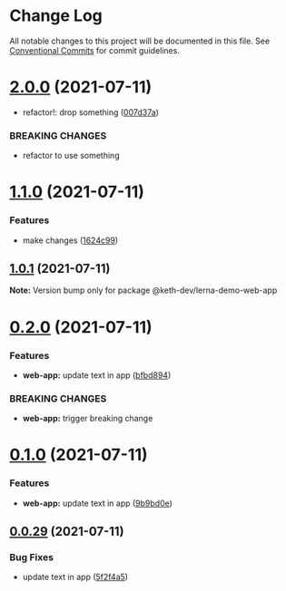 # Change Log

All notable changes to this project will be documented in this file.
See [Conventional Commits](https://conventionalcommits.org) for commit guidelines.

# [2.0.0](https://github.com/keth-dev/react-lerna-demo/compare/@keth-dev/lerna-demo-web-app@1.1.0...@keth-dev/lerna-demo-web-app@2.0.0) (2021-07-11)


* refactor!: drop something ([007d37a](https://github.com/keth-dev/react-lerna-demo/commit/007d37a35843b9f7270da7761da98ea56ad9f9ff))


### BREAKING CHANGES

* refactor to use something





# [1.1.0](https://github.com/keth-dev/react-lerna-demo/compare/@keth-dev/lerna-demo-web-app@1.0.1...@keth-dev/lerna-demo-web-app@1.1.0) (2021-07-11)


### Features

* make changes ([1624c99](https://github.com/keth-dev/react-lerna-demo/commit/1624c99f14bdad78eb86cb2f4ed6d21fbded4ab9))





## [1.0.1](https://github.com/keth-dev/react-lerna-demo/compare/@keth-dev/lerna-demo-web-app@0.2.0...@keth-dev/lerna-demo-web-app@1.0.1) (2021-07-11)

**Note:** Version bump only for package @keth-dev/lerna-demo-web-app





# [0.2.0](https://github.com/keth-dev/react-lerna-demo/compare/@keth-dev/lerna-demo-web-app@0.1.0...@keth-dev/lerna-demo-web-app@0.2.0) (2021-07-11)


### Features

* **web-app:** update text in app ([bfbd894](https://github.com/keth-dev/react-lerna-demo/commit/bfbd8942bed9c0353588bed87022ec44f1f7ca22))


### BREAKING CHANGES

* **web-app:** trigger breaking change





# [0.1.0](https://github.com/keth-dev/react-lerna-demo/compare/@keth-dev/lerna-demo-web-app@0.0.29...@keth-dev/lerna-demo-web-app@0.1.0) (2021-07-11)


### Features

* **web-app:** update text in app ([9b9bd0e](https://github.com/keth-dev/react-lerna-demo/commit/9b9bd0e99a356321270ef1184d0d4bdd6b71768c))





## [0.0.29](https://github.com/keth-dev/react-lerna-demo/compare/@keth-dev/lerna-demo-web-app@0.0.28...@keth-dev/lerna-demo-web-app@0.0.29) (2021-07-11)


### Bug Fixes

* update text in app ([5f2f4a5](https://github.com/keth-dev/react-lerna-demo/commit/5f2f4a535c1bc5a02f27e1afaa30f08a5f619e63))
